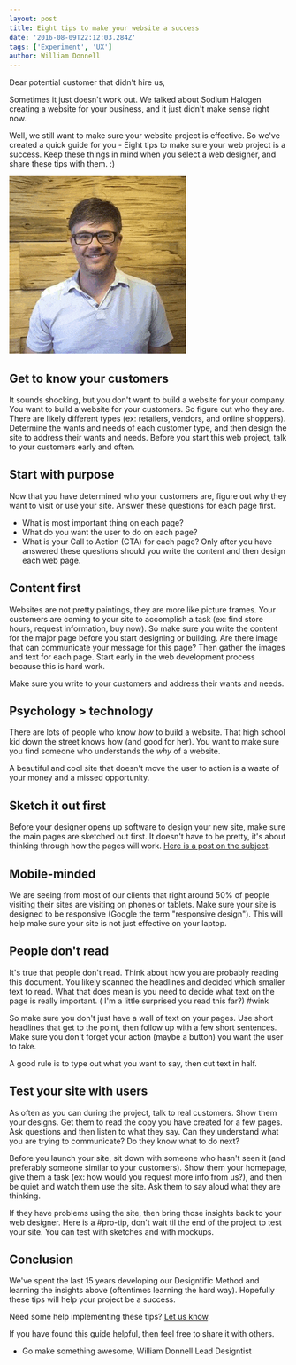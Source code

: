 ```yaml
---
layout: post
title: Eight tips to make your website a success
date: '2016-08-09T22:12:03.284Z'
tags: ['Experiment', 'UX']
author: William Donnell
---
```


Dear potential customer that didn't hire us,

Sometimes it just doesn't work out. We talked about Sodium Halogen creating a website for your business, and it just didn't make sense right now.

Well, we still want to make sure your website project is effective. So we've created a quick guide for you - Eight tips to make sure your web project is a success. Keep these things in mind when you select a web designer, and share these tips with them. :)

<!--more-->

![8-tips](8-tips.gif)

## Get to know your customers

It sounds shocking, but you don't want to build a website for your company. You want to build a website for your customers. So figure out who they are. There are likely different types (ex: retailers, vendors, and online shoppers). Determine the wants and needs of each customer type, and then design the site to address their wants and needs. Before you start this web project, talk to your customers early and often.

## Start with purpose

Now that you have determined who your customers are, figure out why they want to visit or use your site. Answer these questions for each page first.

- What is most important thing on each page?
- What do you want the user to do on each page?
- What is your Call to Action (CTA) for each page?
  Only after you have answered these questions should you write the content and then design each web page.

## Content first

Websites are not pretty paintings, they are more like picture frames. Your customers are coming to your site to accomplish a task (ex: find store hours, request information, buy now). So make sure you write the content for the major page before you start designing or building. Are there image that can communicate your message for this page? Then gather the images and text for each page. Start early in the web development process because this is hard work.

Make sure you write to your customers and address their wants and needs.

## Psychology > technology

There are lots of people who know _how_ to build a website. That high school kid down the street knows how (and good for her). You want to make sure you find someone who understands the _why_ of a website.

A beautiful and cool site that doesn't move the user to action is a waste of your money and a missed opportunity.

## Sketch it out first

Before your designer opens up software to design your new site, make sure the main pages are sketched out first. It doesn't have to be pretty, it's about thinking through how the pages will work. [Here is a post on the subject](http://www.sodiumhalogen.com/are-you-sketching-to-communicate-with-your-team/http://www.sodiumhalogen.com/are-you-sketching-to-communicate-with-your-team/).

## Mobile-minded

We are seeing from most of our clients that right around 50% of people visiting their sites are visiting on phones or tablets. Make sure your site is designed to be responsive (Google the term "responsive design"). This will help make sure your site is not just effective on your laptop.

## People don't read

It's true that people don't read. Think about how you are probably reading this document. You likely scanned the headlines and decided which smaller text to read. What that does mean is you need to decide what text on the page is really important. ( I'm a little surprised you read this far?) #wink

So make sure you don't just have a wall of text on your pages. Use short headlines that get to the point, then follow up with a few short sentences. Make sure you don't forget your action (maybe a button) you want the user to take.

A good rule is to type out what you want to say, then cut text in half.

## Test your site with users

As often as you can during the project, talk to real customers. Show them your designs. Get them to read the copy you have created for a few pages. Ask questions and then listen to what they say. Can they understand what you are trying to communicate? Do they know what to do next?

Before you launch your site, sit down with someone who hasn't seen it (and preferably someone similar to your customers). Show them your homepage, give them a task (ex: how would you request more info from us?), and then be quiet and watch them use the site. Ask them to say aloud what they are thinking.

If they have problems using the site, then bring those insights back to your web designer. Here is a #pro-tip, don't wait til the end of the project to test your site. You can test with sketches and with mockups.

## Conclusion

We've spent the last 15 years developing our Designtific Method and learning the insights above (oftentimes learning the hard way). Hopefully these tips will help your project be a success.

Need some help implementing these tips? [Let us know](https://william10.typeform.com/to/iKe3eC).

If you have found this guide helpful, then feel free to share it with others.

- Go make something awesome,
  William Donnell
  Lead Designtist
